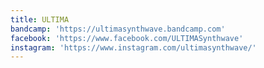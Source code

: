 ```yaml
---
title: ULTIMA
bandcamp: 'https://ultimasynthwave.bandcamp.com'
facebook: 'https://www.facebook.com/ULTIMASynthwave'
instagram: 'https://www.instagram.com/ultimasynthwave/'
---
```


